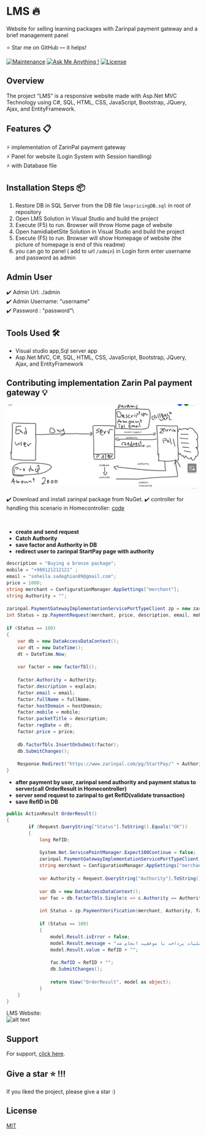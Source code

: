 # LMS 🔥
Website for selling learning packages with Zarinpal payment gateway and a brief management panel

:star: Star me on GitHub — it helps!


[![Maintenance](https://img.shields.io/badge/maintained-yes-green.svg)](https://github.com/SoheilaSadeghian/SoheilaSadeghian.github.io)
[![Ask Me Anything !](https://img.shields.io/badge/ask%20me-linkedin-1abc9c.svg)](https://www.linkedin.com/in/SoheilaSadeghian/)
[![License](http://img.shields.io/:license-mit-blue.svg?style=flat-square)](https://github.com/soheilasadeghian/LMS/blob/main/LICENSE)



## Overview
The project “LMS” is a responsive website made with Asp.Net MVC Technology using
 C#, SQL, HTML, CSS, JavaScript, Bootstrap, JQuery, Ajax, and EntityFramework.<br/>

## Features 📋
⚡️ implementation of ZarinPal payment gateway\
⚡️ Panel for website (Login System with Session handling)\
⚡️ with Database file

## Installation Steps 📦 
1. Restore DB in SQL Server from the DB file `lmspricingDB.sql` in root of repository <br/>
2. Open LMS Solution in Visual Studio and build the project <br/>
3. Execute (F5) to run. Browser will throw Home page of website<br/>
4. Open hamidiabetSite Solution in Visual Studio and build the project <br/>
3. Execute (F5) to run. Browser will show Homepage of website (the picture of homepage is end of this readme)<br/>
4. you can go to panel ( add to url `/admin`) in Login form enter username and password as admin

## Admin User
✔️ Admin Url: ./admin\
✔️ Admin Username: "username"\
✔️ Password : "password"\


## Tools Used 🛠️
*  Visual studio app,Sql server app
*  Asp.Net MVC, C#, SQL, HTML, CSS, JavaScript, Bootstrap, JQuery, Ajax, and EntityFramework

## Contributing implementation Zarin Pal payment gateway 💡

![alt text](https://github.com/soheilasadeghian/LMS/blob/main/LMSPricing/images/zarrinpall.png)

✔️ Download and install zarinpal package from NuGet.
✔️ controller for handling this scenario in Homecontroller: [code](https://github.com/soheilasadeghian/LMS/blob/main/LMSPricing/Controllers/HomeController.cs)

<br/>

- **create and send request**
- **Catch Authority**
- **save factor and Authority in DB**
- **redirect user to zarinpal StartPay page with authority**

```C#
description = "Buying a bronze package";
mobile = "+989121212121" ;
email = "soheila.sadeghian89@gmail.com";
price = 1000;
string merchant = ConfigurationManager.AppSettings["merchant"];
string Authority = "";

zarinpal.PaymentGatewayImplementationServicePortTypeClient zp = new zarinpal.PaymentGatewayImplementationServicePortTypeClient();
int Status = zp.PaymentRequest(merchant, price, description, email, mobile, "http://our_website_name/result", out Authority);

if (Status == 100)
{
    var db = new DataAccessDataContext();
    var dt = new DateTime();
    dt = DateTime.Now;

    var factor = new factorTbl();

    factor.Authority = Authority;
    factor.description = explain;
    factor.email = email;
    factor.fullName = fullName;
    factor.hostDomain = hostDomain;
    factor.mobile = mobile;
    factor.packetTitle = description;
    factor.regDate = dt;
    factor.price = price;
    
    db.factorTbls.InsertOnSubmit(factor);
    db.SubmitChanges();

    Response.Redirect("https://www.zarinpal.com/pg/StartPay/" + Authority);
}
```

- **after payment by user, zarinpal send authority and payment status to server(call OrderResult in Homecontroller)**
- **server send request to zarinpal to get RefID(validate transaction)**
- **save RefID in DB**


```c#
public ActionResult OrderResult()
{   
        if (Request.QueryString["Status"].ToString().Equals("OK"))
        {
            long RefID;

            System.Net.ServicePointManager.Expect100Continue = false;
            zarinpal.PaymentGatewayImplementationServicePortTypeClient zp = new zarinpal.PaymentGatewayImplementationServicePortTypeClient();
            string merchant = ConfigurationManager.AppSettings["merchant"];

            var Authority = Request.QueryString["Authority"].ToString();

            var db = new DataAccessDataContext();
            var fac = db.factorTbls.Single(c => c.Authority == Authority);

            int Status = zp.PaymentVerification(merchant, Authority, fac.price, out RefID);

            if (Status == 100)
            {
                model.Result.isError = false;
                model.Result.message = "عملیات پرداخت با موفقیت انجام شد";
                model.Result.value = RefID + "";

                fac.RefID = RefID + "";
                db.SubmitChanges();

                return View("OrderResult", model as object);
            }
    }
}
```



LMS Website:<br>
![alt text](https://github.com/soheilasadeghian/LMS/blob/main/LMSPricing/images/lms-screenshot.png)

## Support
For support, [click here](https://github.com/soheilasadeghian).

## Give a star ⭐️ !!!
If you liked the project, please give a star :)

## License
[MIT](https://github.com/soheilasadeghian/LMS/blob/main/LICENSE)


